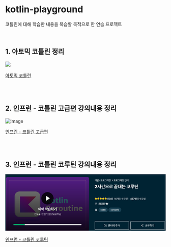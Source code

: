 # kotlin-playground
코틀린에 대해 학습한 내용을 복습할 목적으로 한 연습 프로젝트

<br/>

## 1. 아토믹 코틀린 정리

<image width=400 src="https://github.com/KoorunG/kotlin-playground/assets/83933192/7c7b430a-39a3-4026-8f87-248f2b1d83b6"></image>


[아토믹 코틀린](src/test/kotlin/com/koorung/kotlinplayground/atomickotlin/README.md)

<br/>
<br/>

## 2. 인프런 - 코틀린 고급편 강의내용 정리

<image width=400 alt="image" src="https://github.com/KoorunG/kotlin-playground/assets/83933192/d68636c2-a782-4e07-9d6e-12d051086115"></image>

[인프런 - 코틀린 고급편](src/test/kotlin/com/koorung/kotlinplayground/advancedkotlin/README.md)

<br/>
<br/>

## 3. 인프런 - 코틀린 코루틴 강의내용 정리

![img.png](img.png)

[인프런 - 코틀린 코루틴](src/test/kotlin/com/koorung/kotlinplayground/coroutine/README.md)